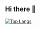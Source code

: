 ## Hi there 👋
[![Top Langs](https://github-readme-stats.vercel.app/api/top-langs/?username=Seongwon5)](https://github.com/anuraghazra/github-readme-stats)
